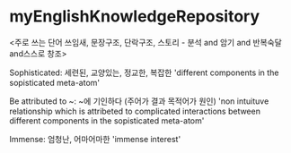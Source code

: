 # myEnglishKnowledgeRepository

<주로 쓰는 단어 쓰임새, 문장구조, 단락구조, 스토리 - 분석 and 암기 and 반복숙달 and스스로 창조>

Sophisticated: 세련된, 교양있는, 정교한, 복잡한
'different components in the sopisticated meta-atom'

Be attributed to ~: ~에 기인하다 (주어가 결과 목적어가 원인)
'non intuituve relationship which is attribeted to complicated interactions between different components in the sopisticated meta-atom'

Immense: 엄청난, 어마어마한
'immense interest'
